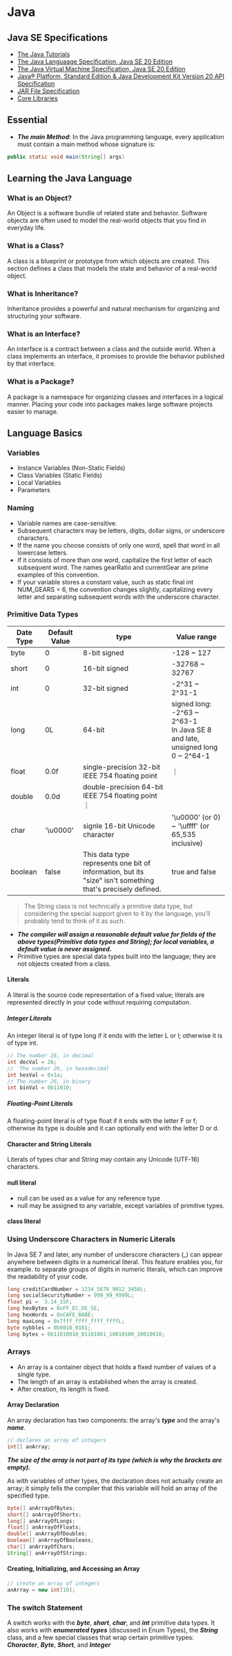 # Java
## Java SE Specifications
* [The Java Tutorials](https://docs.oracle.com/javase/tutorial/tutorialLearningPaths.html)
* [The Java Languaage Specification, Java SE 20 Edition](https://docs.oracle.com/javase/specs/jls/se7/html/index.html)
* [The Java Virtual Machine Specification, Java SE 20 Edition](https://docs.oracle.com/javase/specs/jvms/se20/html/index.html)
* [Java® Platform, Standard Edition & Java Development Kit
Version 20 API Specification](https://docs.oracle.com/en/java/javase/20/docs/api/index.html)
* [JAR File Specification](https://docs.oracle.com/en/java/javase/20/docs/specs/jar/jar.html)
* [Core Libraries](https://docs.oracle.com/en/java/javase/20/core/java-core-libraries1.html)


## Essential
* ***The main Method***: In the Java programming language, every application must contain a main method whose signature is:
``` Java
public static void main(String[] args)
```

## Learning the Java Language
### What is an Object?
An Object is a software bundle of related state and behavior. Software objects are often used to model the real-world objects that you find in everyday life. 
### What is a Class?
A class is a blueprint or prototype from which objects are created. This section defines a class that models the state and behavior of a real-world object.
### What is Inheritance?
Inheritance provides a powerful and natural mechanism for organizing and structuring your software.
### What is an Interface?
An interface is a contract between a class and the outside world. When a class implements an interface, it promises to provide the behavior published by that interface.
### What is a Package?
A package is a namespace for organizing classes and interfaces in a logical manner. Placing your code into packages makes large software projects easier to manage.

## Language Basics

### Variables
* Instance Variables (Non-Static Fields)
* Class Variables (Static Fields)
* Local Variables
* Parameters

### Naming
* Variable names are case-sensitive.
* Subsequent characters may be letters, digits, dollar signs, or underscore characters.
* If the name you choose consists of only one word, spell that word in all lowercase letters.
* If it consists of more than one word, capitalize the first letter of each subsequent word. The names gearRatio and currentGear are prime examples of this convention.
* If your variable stores a constant value, such as static final int NUM_GEARS = 6, the convention changes slightly, capitalizing every letter and separating subsequent words with the underscore character.

### Primitive Data Types
| Date Type | Default Value | type | Value range |
| --- | --- | --- | --- |
| byte | 0 | 8-bit signed | -128 ~ 127 |
| short	| 0 | 16-bit signed | -32768 ~ 32767 |
| int	| 0 | 32-bit signed  | -2^31 ~ 2^31-1 |
| long | 0L | 64-bit | signed long: -2^63 ~ 2^63-1 <br /> In Java SE 8 and late, unsigned long 0 ~ 2^64-1 |
| float	| 0.0f | single-precision 32-bit IEEE 754 floating point | ｜
| double | 0.0d | double-precision 64-bit IEEE 754 floating point ｜ |
| char| '\u0000' | signle 16-bit Unicode character | '\u0000' (or 0) ~ '\uffff' (or 65,535 inclusive) |
| boolean| false | This data type represents one bit of information, but its "size" isn't something that's precisely defined. | true and false |

> The String class is not technically a primitive data type, but considering the special support given to it by the language, you'll probably tend to think of it as such.

* ***The compiler will assign a reasonable default value for fields of the above types(Primitive data types and String); for local variables, a default value is never assigned.***
* Primitive types are special data types built into the language; they are not objects created from a class.

#### Literals
A literal is the source code representation of a fixed value; literals are represented directly in your code without requiring computation.
##### Integer Literals
An integer literal is of type long if it ends with the letter L or l; otherwise it is of type int.
``` Java
// The number 26, in decimal
int decVal = 26;
//  The number 26, in hexadecimal
int hexVal = 0x1a;
// The number 26, in binary
int binVal = 0b11010;
```
##### Floating-Point Literals
A floating-point literal is of type float if it ends with the letter F or f; otherwise its type is double and it can optionally end with the letter D or d.

#### Character and String Literals
Literals of types char and String may contain any Unicode (UTF-16) characters.

#### null literal
* null can be used as a value for any reference type
* null may be assigned to any variable, except variables of primitive types. 

#### class literal

### Using Underscore Characters in Numeric Literals
In Java SE 7 and later, any number of underscore characters (_) can appear anywhere between digits in a numerical literal. This feature enables you, for example. to separate groups of digits in numeric literals, which can improve the readability of your code.
``` Java
long creditCardNumber = 1234_5678_9012_3456L;
long socialSecurityNumber = 999_99_9999L;
float pi =  3.14_15F;
long hexBytes = 0xFF_EC_DE_5E;
long hexWords = 0xCAFE_BABE;
long maxLong = 0x7fff_ffff_ffff_ffffL;
byte nybbles = 0b0010_0101;
long bytes = 0b11010010_01101001_10010100_10010010;
```

### Arrays
* An array is a container object that holds a fixed number of values of a single type. 
* The length of an array is established when the array is created.
* After creation, its length is fixed.

#### Array Declaration
An array declaration has two components: the array's ***type*** and the array's ***name***.
``` Java
// declares an array of integers
int[] anArray;
```
***The size of the array is not part of its type (which is why the brackets are empty).***

As with variables of other types, the declaration does not actually create an array; it simply tells the compiler that this variable will hold an array of the specified type.

``` Java
byte[] anArrayOfBytes;
short[] anArrayOfShorts;
long[] anArrayOfLongs;
float[] anArrayOfFloats;
double[] anArrayOfDoubles;
boolean[] anArrayOfBooleans;
char[] anArrayOfChars;
String[] anArrayOfStrings;
```

#### Creating, Initializing, and Accessing an Array
``` Java
// create an array of integers
anArray = new int[10];
```

### The switch Statement
A switch works with the ***byte***, ***short***, ***char***, and ***int*** primitive data types. It also works with ***enumerated types*** (discussed in Enum Types), the ***String*** class, and a few special classes that wrap certain primitive types: ***Character***, ***Byte***, ***Short***, and ***Integer***

